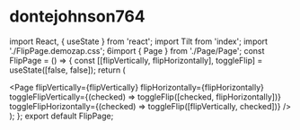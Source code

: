 # dontejohnson764


import React, { useState } from 'react';
import Tilt from 'index';
import './FlipPage.demozap.css';
6import { Page } from './Page/Page';
const FlipPage = () => {
const [[flipVertically, flipHorizontally], toggleFlip] = useState([false, false]);
return (
    <div className="flip-page">
      <Tilt flipVertically={flipVertically} flipHorizontally={flipHorizontally}>
        <Page
          flipVertically={flipVertically}
          flipHorizontally={flipHorizontally}
          toggleFlipVertically={(checked) => toggleFlip([checked, flipHorizontally])}
          toggleFlipHorizontally={(checked) => toggleFlip([flipVertically, checked])}
        />
      </Tilt>
    </div>
  );
};
export default FlipPage;
